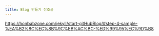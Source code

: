 ```yaml
---
title: Blog 만들기 참조글
---
```


https://honbabzone.com/jekyll/start-gitHubBlog/#step-4-sample-%EA%B2%8C%EC%8B%9C%EB%AC%BC-%ED%99%95%EC%9D%B8
